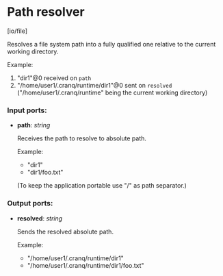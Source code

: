# Path resolver

[io/file]

Resolves a file system path into a fully qualified one relative to the current working directory.

Example:
1. "dir1"@0 received on `path`
2. "/home/user1/.cranq/runtime/dir1"@0 sent on `resolved` 
("/home/user1/.cranq/runtime" being the current working directory)

### Input ports:

* __path__: _string_

    Receives the path to resolve to absolute path.
    
    Example:
    - "dir1"
    - "dir1/foo.txt"
    
    (To keep the application portable use "/" as path separator.)
    



### Output ports:

* __resolved__: _string_

    Sends the resolved absolute path.
    
    Example:
    - "/home/user1/.cranq/runtime/dir1"
    - "/home/user1/.cranq/runtime/dir1/foo.txt"



